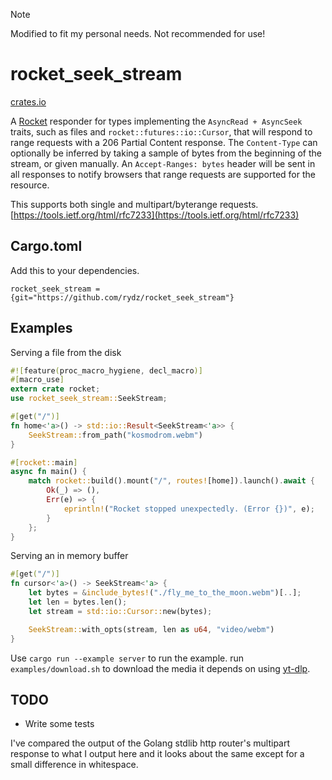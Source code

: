 > [!note]  
> Modified to fit my personal needs. Not recommended for use!

# rocket_seek_stream

[crates.io](https://crates.io/crates/rocket_seek_stream)

A [Rocket](https://github.com/SergioBenitez/Rocket) responder for types implementing the `AsyncRead + AsyncSeek` traits, such as files and `rocket::futures::io::Cursor`, that will respond to range requests with a 206 Partial Content response. The `Content-Type` can optionally be inferred by taking a sample of bytes from the beginning of the stream, or given manually. An `Accept-Ranges: bytes` header will be sent in all responses to notify browsers that range requests are supported for the resource.

This supports both single and multipart/byterange requests.
[https://tools.ietf.org/html/rfc7233](https://tools.ietf.org/html/rfc7233)

## Cargo.toml

Add this to your dependencies.

```
rocket_seek_stream = {git="https://github.com/rydz/rocket_seek_stream"}
```

## Examples

Serving a file from the disk

```rust
#![feature(proc_macro_hygiene, decl_macro)]
#[macro_use]
extern crate rocket;
use rocket_seek_stream::SeekStream;

#[get("/")]
fn home<'a>() -> std::io::Result<SeekStream<'a>> {
    SeekStream::from_path("kosmodrom.webm")
}

#[rocket::main]
async fn main() {
    match rocket::build().mount("/", routes![home]).launch().await {
        Ok(_) => (),
        Err(e) => {
            eprintln!("Rocket stopped unexpectedly. (Error {})", e);
        }
    };
}
```

Serving an in memory buffer

```rust
#[get("/")]
fn cursor<'a>() -> SeekStream<'a> {
    let bytes = &include_bytes!("./fly_me_to_the_moon.webm")[..];
    let len = bytes.len();
    let stream = std::io::Cursor::new(bytes);

    SeekStream::with_opts(stream, len as u64, "video/webm")
}
```

Use `cargo run --example server` to run the example. run `examples/download.sh` to download the media it depends on using [yt-dlp](https://github.com/yt-dlp/yt-dlp).

## TODO

- Write some tests

I've compared the output of the Golang stdlib http router's multipart response to what I output here and it looks about the same except for a small difference in whitespace.
